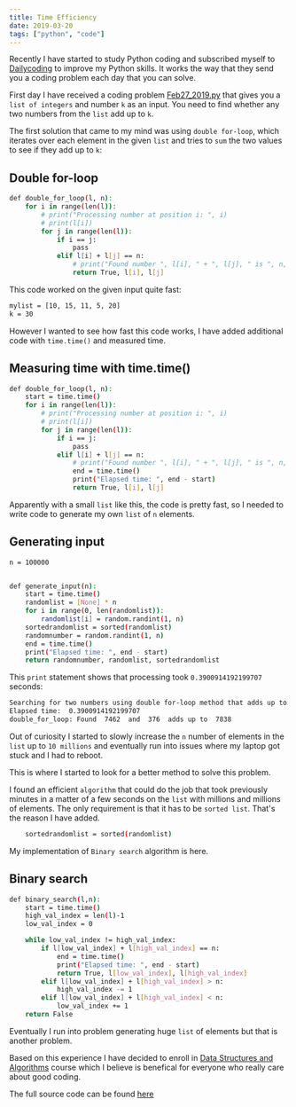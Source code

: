 ```yaml
---
title: Time Efficiency
date: 2019-03-20
tags: ["python", "code"]
---
```


Recently I have started to study Python coding and subscribed myself to [Dailycoding](https://www.dailycodingproblem.com) to improve my Python skills. It works the way that they send you a coding problem each day that you can solve.

First day I have received a coding problem [Feb27_2019.py](https://gitlab.com/zerodayz/dailycoding/blob/master/Feb27_2019.py) that gives you a `list of integers` and number `k` as an input. You need to find whether any two numbers from the `list` add up to `k`.

The first solution that came to my mind was using `double for-loop`, which iterates over each element in the given `list` and tries to `sum` the two values to see if they add up to `k`:

## Double for-loop

```bash
def double_for_loop(l, n):
    for i in range(len(l)):
        # print("Processing number at position i: ", i)
        # print(l[i])
        for j in range(len(l)):
            if i == j:
                pass
            elif l[i] + l[j] == n:
                # print("Found number ", l[i], " + ", l[j], " is ", n, ".")
                return True, l[i], l[j]
```

This code worked on the given input quite fast:

```bash
mylist = [10, 15, 11, 5, 20]
k = 30
```

However I wanted to see how fast this code works, I have added additional code with `time.time()` and measured time.

## Measuring time with time.time()

```bash
def double_for_loop(l, n):
    start = time.time()
    for i in range(len(l)):
        # print("Processing number at position i: ", i)
        # print(l[i])
        for j in range(len(l)):
            if i == j:
                pass
            elif l[i] + l[j] == n:
                # print("Found number ", l[i], " + ", l[j], " is ", n, ".")
                end = time.time()
                print("Elapsed time: ", end - start)
                return True, l[i], l[j]
```

Apparently with a small `list` like this, the code is pretty fast, so I needed to write code to generate my own `list` of `n` elements.

## Generating input

```bash
n = 100000


def generate_input(n):
    start = time.time()
    randomlist = [None] * n
    for i in range(0, len(randomlist)):
        randomlist[i] = random.randint(1, n)
    sortedrandomlist = sorted(randomlist)
    randomnumber = random.randint(1, n)
    end = time.time()
    print("Elapsed time: ", end - start)
    return randomnumber, randomlist, sortedrandomlist
```

This `print` statement shows that processing took `0.3900914192199707` seconds:

```bash
Searching for two numbers using double for-loop method that adds up to  7838  within  100000 items.
Elapsed time:  0.3900914192199707
double_for_loop: Found  7462  and  376  adds up to  7838
```

Out of curiosity I started to slowly increase the `n` number of elements in the `list` up to `10 millions` and eventually run into issues where my laptop got stuck and I had to reboot.

This is where I started to look for a better method to solve this problem.

I found an efficient `algorithm` that could do the job that took previously minutes in a matter of a few seconds on the `list` with millions and millions of elements. The only requirement is that it has to be `sorted list`. That's the reason I have added.

```bash
    sortedrandomlist = sorted(randomlist)
```

My implementation of `Binary search` algorithm is here.

## Binary search

```bash
def binary_search(l,n):
    start = time.time()
    high_val_index = len(l)-1
    low_val_index = 0

    while low_val_index != high_val_index:
        if l[low_val_index] + l[high_val_index] == n:
            end = time.time()
            print("Elapsed time: ", end - start)
            return True, l[low_val_index], l[high_val_index]
        elif l[low_val_index] + l[high_val_index] > n:
            high_val_index -= 1
        elif l[low_val_index] + l[high_val_index] < n:
            low_val_index += 1
    return False
```

Eventually I run into problem generating huge `list` of elements but that is another problem.

Based on this experience I have decided to enroll in [Data Structures and Algorithms](https://classroom.udacity.com/courses/ud513/) course which I believe is benefical for everyone who really care about good coding.

The full source code can be found [here](https://gitlab.com/zerodayz/dailycoding/blob/master/Feb27_2019.py)
